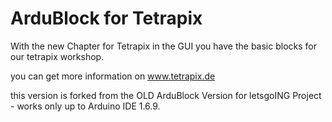 ArduBlock for Tetrapix
======================

With the new Chapter for Tetrapix in the GUI you have the basic blocks for our tetrapix workshop.

you can get more information on www.tetrapix.de

this version is forked from the OLD ArduBlock Version for letsgoING Project - works only up to Arduino IDE 1.6.9. 


